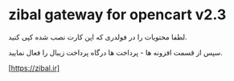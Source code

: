 # zibal gateway for opencart v2.3


لطفا محتویات را در فولدری که اپن کارت نصب شده کپی کنید.

سپس از قسمت افزونه ها - پرداخت ها درگاه پرداخت زیبال را فعال نمایید.

[https://zibal.ir]
